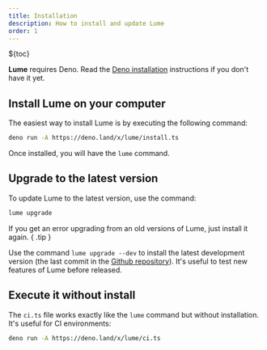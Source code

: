 ```yaml
---
title: Installation
description: How to install and update Lume
order: 1
---
```


${toc}

**Lume** requires Deno. Read the
[Deno installation](https://deno.land/#installation) instructions if you don't
have it yet.

## Install Lume on your computer

The easiest way to install Lume is by executing the following command:

```sh
deno run -A https://deno.land/x/lume/install.ts
```

Once installed, you will have the `lume` command.

## Upgrade to the latest version

To update Lume to the latest version, use the command:

```sh
lume upgrade
```

If you get an error upgrading from an old versions of Lume, just install it
again. { .tip }

Use the command `lume upgrade --dev` to install the latest development version
(the last commit in the [Github repository](https://github.com/lumeland/lume)).
It's useful to test new features of Lume before released.

## Execute it without install

The `ci.ts` file works exactly like the `lume` command but without installation.
It's useful for CI environments:

```sh
deno run -A https://deno.land/x/lume/ci.ts
```
